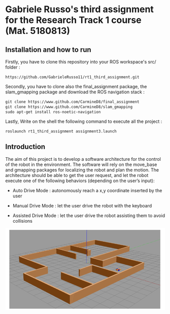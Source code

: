 # Gabriele Russo's third assignment for the Research Track 1 course (Mat. 5180813)

## Installation and how to run

Firstly, you have to clone this repository into your ROS workspace's src/ folder :

```
https://github.com/GabrieleRusso11/rt1_third_assignment.git
```

Secondly, you have to clone also the final_assignment package, the slam_gmapping 
package and download the ROS navigation stack :

```
git clone https://www.github.com/CarmineD8/final_assignment
git clone https://www.github.com/CarmineD8/slam_gmapping
sudo apt-get install ros-noetic-navigation
```

Lastly, Write on the shell the following command to execute all the project :

```
roslaunch rt1_third_assignment assignment3.launch
```

## Introduction

The aim of this project is to develop a software architecture for the control
of the robot in the environment. The software will rely on the move_base
and gmapping packages for localizing the robot and plan the motion.
The architecture should be able to get the user request, and let the robot 
execute one of the following behaviors (depending on the user’s input):

* Auto Drive Mode : autonomously reach a x,y coordinate inserted by the user

* Manual Drive Mode : let the user drive the robot with the keyboard

* Assisted Drive Mode : let the user drive the robot assisting them to avoid collisions

![Environment](https://github.com/GabrieleRusso11/rt1_third_assignment/blob/main/Environment.png)